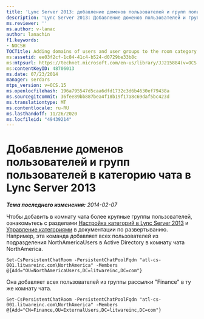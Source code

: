 ```yaml
---
title: 'Lync Server 2013: добавление доменов пользователей и групп пользователей в категорию чата'
description: 'Lync Server 2013: Добавление доменов пользователей и групп пользователей в категорию Room (комната).'
ms.reviewer: ''
ms.author: v-lanac
author: lanachin
f1.keywords:
- NOCSH
TOCTitle: Adding domains of users and user groups to the room category
ms:assetid: ee03f2cf-1c84-41c4-b524-d0729be33b8c
ms:mtpsurl: https://technet.microsoft.com/en-us/library/JJ215884(v=OCS.15)
ms:contentKeyID: 48706013
ms.date: 07/23/2014
manager: serdars
mtps_version: v=OCS.15
ms.openlocfilehash: 196a795547d5caa6dfd1732c3d6b4630ef79438a
ms.sourcegitcommit: 36fee89bb887bea4f18b19f17a8c69daf5bc423d
ms.translationtype: MT
ms.contentlocale: ru-RU
ms.lasthandoff: 11/26/2020
ms.locfileid: "49439214"
---
```

# <a name="adding-domains-of-users-and-user-groups-to-the-room-category-in-lync-server-2013"></a>Добавление доменов пользователей и групп пользователей в категорию чата в Lync Server 2013

<div data-xmlns="http://www.w3.org/1999/xhtml">

<div class="topic" data-xmlns="http://www.w3.org/1999/xhtml" data-msxsl="urn:schemas-microsoft-com:xslt" data-cs="https://msdn.microsoft.com/">

<div data-asp="https://msdn2.microsoft.com/asp">



</div>

<div id="mainSection">

<div id="mainBody">

<span> </span>

_**Тема последнего изменения:** 2014-02-07_

Чтобы добавить в комнату чата более крупные группы пользователей, ознакомьтесь с разделами [Настройка категорий в Lync Server 2013](lync-server-2013-configure-categories.md) и [Управление категориями](manage-categories.md) в документации по развертыванию. Например, эта команда добавляет всех пользователей из подразделения NorthAmericaUsers в Active Directory в комнату чата NorthAmerica.

    Set-CsPersistentChatRoom -PersistentChatPoolFqdn "atl-cs-001.litwareinc.com\NorthAmerica" -Members @{Add="OU=NorthAmericaUsers,DC=litwareinc,DC=com"}

Она добавляет всех пользователей из группы рассылки "Finance" в ту же комнату чата.

    Set-CsPersistentChatRoom -PersistentChatPoolFqdn "atl-cs-001.litwareinc.com\NorthAmerica" -Members @{Add="CN=Finance,OU=ExternalUsers,DC=litwareinc,DC=com"}

</div>

<span> </span>

</div>

</div>

</div>

